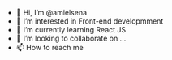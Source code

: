 - 👋 Hi, I’m @amielsena
- 👀 I’m interested in Front-end developmment
- 🌱 I’m currently learning React JS
- 💞️ I’m looking to collaborate on ...
- 📫 How to reach me 

<!---
amielsena/amielsena is a ✨ special ✨ repository because its `README.md` (this file) appears on your GitHub profile.
You can click the Preview link to take a look at your changes.
--->
